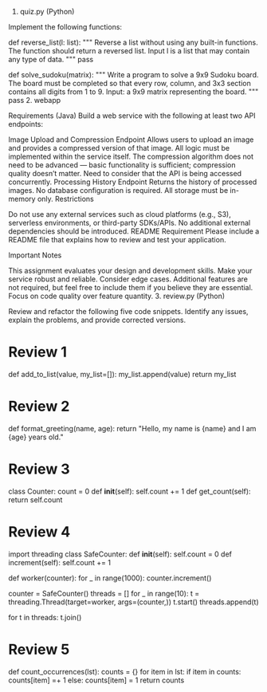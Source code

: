 1. quiz.py (Python)

Implement the following functions:

def reverse_list(l: list):
    """
    Reverse a list without using any built-in functions.
    The function should return a reversed list.
    Input l is a list that may contain any type of data.
    """
    pass
 
def solve_sudoku(matrix):
    """
    Write a program to solve a 9x9 Sudoku board.
    The board must be completed so that every row, column, and 3x3 section
    contains all digits from 1 to 9.
    Input: a 9x9 matrix representing the board.
    """
    pass
2. webapp

Requirements (Java)
Build a web service with the following at least two API endpoints:

Image Upload and Compression Endpoint
Allows users to upload an image and provides a compressed version of that image.
All logic must be implemented within the service itself.
The compression algorithm does not need to be advanced — basic functionality is sufficient; compression quality doesn’t matter.
Need to consider that the API is being accessed concurrently.
Processing History Endpoint
Returns the history of processed images.
No database configuration is required.
All storage must be in-memory only.
Restrictions

Do not use any external services such as cloud platforms (e.g., S3), serverless environments, or third-party SDKs/APIs.
No additional external dependencies should be introduced.
README Requirement
Please include a README file that explains how to review and test your application.

Important Notes

This assignment evaluates your design and development skills.
Make your service robust and reliable. Consider edge cases.
Additional features are not required, but feel free to include them if you believe they are essential.
Focus on code quality over feature quantity.
3. review.py (Python)

Review and refactor the following five code snippets. Identify any issues, explain the problems, and provide corrected versions.

# Review 1
def add_to_list(value, my_list=[]):
    my_list.append(value)
    return my_list
 
# Review 2
def format_greeting(name, age):
    return "Hello, my name is {name} and I am {age} years old."
 
# Review 3
class Counter:
    count = 0
    def __init__(self):
        self.count += 1
    def get_count(self):
        return self.count
 
# Review 4
import threading
class SafeCounter:
    def __init__(self):
        self.count = 0
    def increment(self):
        self.count += 1
 
def worker(counter):
    for _ in range(1000):
        counter.increment()
 
counter = SafeCounter()
threads = []
for _ in range(10):
    t = threading.Thread(target=worker, args=(counter,))
    t.start()
    threads.append(t)
 
for t in threads:
    t.join()
 
# Review 5
def count_occurrences(lst):
    counts = {}
    for item in lst:
        if item in counts:
            counts[item] =+ 1
        else:
            counts[item] = 1
    return counts
